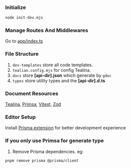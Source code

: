### Initialize

```bash
node init-dev.mjs
```

### Manage Routes And Middlewares

Go to [app/index.ts](src/app/index.ts)

### File Structure

1. `dev-templates` store all code templates.
1. `tealian.config.mjs` for config Tealina.
1. `docs` store **[api-dir].json** which generate by `gdoc`
1. `types` store utility types and the **[api-dir].d.ts**

### Document Resources

[Tealina](https://www.tealina.dev),
[Primsa](https://www.prisma.io),
[Vitest](https://www.vitest.dev),
[Zod](https://www.zod.dev)

### Editor Setup

Install [Prisma extension](https://www.prisma.io/docs/guides/development-environment/editor-setup) for better development experience

### If you only use Primsa for generate type

1. Remove Prisma dependencies.
   eg:

```bash
pnpm remove prisma @prisma/client
```
